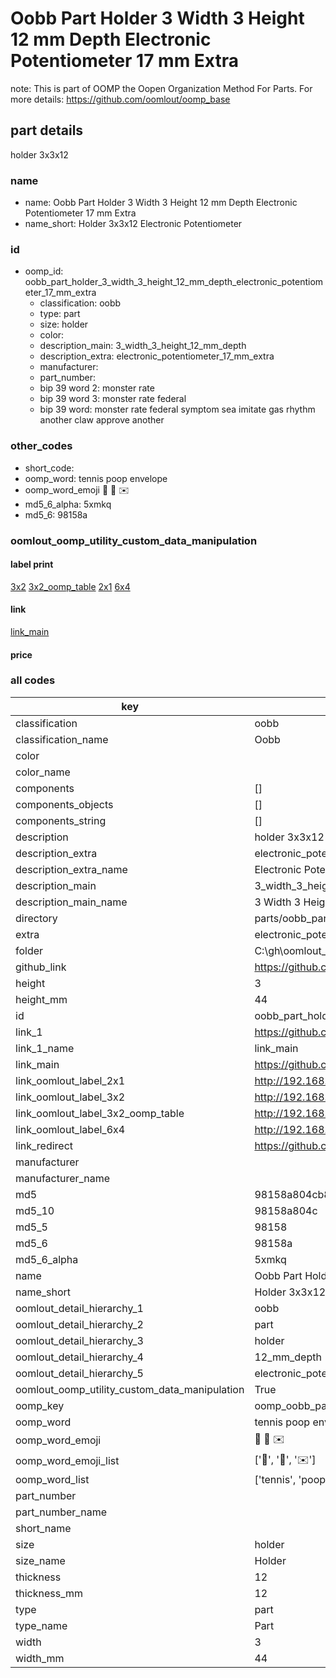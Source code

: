 # Oobb Part Holder 3 Width 3 Height 12 mm Depth Electronic Potentiometer 17 mm Extra  

note: This is part of OOMP the Oopen Organization Method For Parts. For more details: https://github.com/oomlout/oomp_base

##  part details
  



holder 3x3x12



### name
* name: Oobb Part Holder 3 Width 3 Height 12 mm Depth Electronic Potentiometer 17 mm Extra
* name_short: Holder 3x3x12 Electronic Potentiometer
### id
* oomp_id: oobb_part_holder_3_width_3_height_12_mm_depth_electronic_potentiometer_17_mm_extra
  * classification: oobb
  * type: part
  * size: holder
  * color: 
  * description_main: 3_width_3_height_12_mm_depth
  * description_extra: electronic_potentiometer_17_mm_extra
  * manufacturer: 
  * part_number: 
  * bip 39 word 2: monster rate
  * bip 39 word 3: monster rate federal
  * bip 39 word: monster rate federal symptom sea imitate gas rhythm another claw approve another

### other_codes
* short_code: 
* oomp_word: tennis poop envelope
* oomp_word_emoji :tennis: :poop: :envelope:
* md5_6_alpha: 5xmkq
* md5_6: 98158a






### oomlout_oomp_utility_custom_data_manipulation
#### label print
[3x2](http://192.168.1.245:1112/?label=oomp%205xmkq)
[3x2_oomp_table](http://192.168.1.108:1112/?label=oomp%205xmkq)
[2x1](http://192.168.1.242:1112/?label=oomp%205xmkq)
[6x4](http://192.168.1.55:1112/?label=oomp%205xmkq)    

#### link

[link_main](https://github.com/oomlout/oomlout_oobb_version_4_generated_parts/tree/main/navigation_oomp/oobb/part/holder/3_width_3_height_12_mm_depth/electronic_potentiometer_17_mm_extra/part)                              

#### price







### all codes 
| key | value |  
| --- | --- |  
| classification | oobb |  
| classification_name | Oobb |  
| color |  |  
| color_name |  |  
| components | [] |  
| components_objects | [] |  
| components_string | [] |  
| description | holder 3x3x12 |  
| description_extra | electronic_potentiometer_17_mm_extra |  
| description_extra_name | Electronic Potentiometer 17 mm Extra |  
| description_main | 3_width_3_height_12_mm_depth |  
| description_main_name | 3 Width 3 Height 12 mm Depth |  
| directory | parts/oobb_part_holder_3_width_3_height_12_mm_depth_electronic_potentiometer_17_mm_extra |  
| extra | electronic_potentiometer_17_mm |  
| folder | C:\gh\oomlout_oobb_version_4_generated_parts\parts\oobb_part_holder_3_width_3_height_12_mm_depth_electronic_potentiometer_17_mm_extra |  
| github_link | https://github.com/oomlout/oomlout_oomp_part_src/tree/main/parts/oobb_part_holder_3_width_3_height_12_mm_depth_electronic_potentiometer_17_mm_extra |  
| height | 3 |  
| height_mm | 44 |  
| id | oobb_part_holder_3_width_3_height_12_mm_depth_electronic_potentiometer_17_mm_extra |  
| link_1 | https://github.com/oomlout/oomlout_oobb_version_4_generated_parts/tree/main/navigation_oomp/oobb/part/holder/3_width_3_height_12_mm_depth/electronic_potentiometer_17_mm_extra/part |  
| link_1_name | link_main |  
| link_main | https://github.com/oomlout/oomlout_oobb_version_4_generated_parts/tree/main/navigation_oomp/oobb/part/holder/3_width_3_height_12_mm_depth/electronic_potentiometer_17_mm_extra/part |  
| link_oomlout_label_2x1 | http://192.168.1.242:1112/?label=oomp%205xmkq |  
| link_oomlout_label_3x2 | http://192.168.1.245:1112/?label=oomp%205xmkq |  
| link_oomlout_label_3x2_oomp_table | http://192.168.1.108:1112/?label=oomp%205xmkq |  
| link_oomlout_label_6x4 | http://192.168.1.55:1112/?label=oomp%205xmkq |  
| link_redirect | https://github.com/oomlout/oomlout_oobb_version_4_generated_parts/tree/main/parts/oobb_holder_03_03_12_ex_electronic_potentiometer_17_mm |  
| manufacturer |  |  
| manufacturer_name |  |  
| md5 | 98158a804cb8cc01c5e0fdc8a8ec8c7a |  
| md5_10 | 98158a804c |  
| md5_5 | 98158 |  
| md5_6 | 98158a |  
| md5_6_alpha | 5xmkq |  
| name | Oobb Part Holder 3 Width 3 Height 12 mm Depth Electronic Potentiometer 17 mm Extra |  
| name_short | Holder 3x3x12 Electronic Potentiometer |  
| oomlout_detail_hierarchy_1 | oobb |  
| oomlout_detail_hierarchy_2 | part |  
| oomlout_detail_hierarchy_3 | holder |  
| oomlout_detail_hierarchy_4 | 12_mm_depth |  
| oomlout_detail_hierarchy_5 | electronic_potentiometer_17_mm_extra |  
| oomlout_oomp_utility_custom_data_manipulation | True |  
| oomp_key | oomp_oobb_part_holder_3_width_3_height_12_mm_depth_electronic_potentiometer_17_mm_extra |  
| oomp_word | tennis poop envelope |  
| oomp_word_emoji | :tennis: :poop: :envelope: |  
| oomp_word_emoji_list | [':tennis:', ':poop:', ':envelope:'] |  
| oomp_word_list | ['tennis', 'poop', 'envelope'] |  
| part_number |  |  
| part_number_name |  |  
| short_name |  |  
| size | holder |  
| size_name | Holder |  
| thickness | 12 |  
| thickness_mm | 12 |  
| type | part |  
| type_name | Part |  
| width | 3 |  
| width_mm | 44 |  

